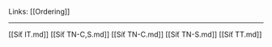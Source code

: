 Links: [[Ordering]]

---
[[Síť IT.md]]
[[Síť TN-C,S.md]]
[[Síť TN-C.md]]
[[Síť TN-S.md]]
[[Síť TT.md]]
